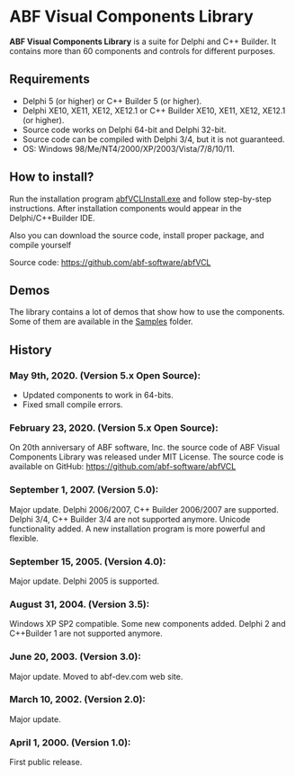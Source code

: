 # ABF Visual Components Library

**ABF Visual Components Library** is a suite for Delphi and C++ Builder.
It contains more than 60 components and controls for different purposes.


## Requirements
* Delphi 5 (or higher) or C++ Builder 5 (or higher).
* Delphi XE10, XE11, XE12, XE12.1 or C++ Builder XE10, XE11, XE12, XE12.1 (or higher).
* Source code works on Delphi 64-bit and Delphi 32-bit.
* Source code can be compiled with Delphi 3/4, but it is not guaranteed.
* OS: Windows 98/Me/NT4/2000/XP/2003/Vista/7/8/10/11.


## How to install?
Run the installation program [abfVCLInstall.exe](https://github.com/abf-software/abfVCL/raw/main/abfVCLInstall.exe) 
and follow step-by-step instructions. 
After installation components would appear in the Delphi/C++Builder IDE. 


Also you can download the source code, install proper package, and compile yourself 


Source code: https://github.com/abf-software/abfVCL


## Demos
The library contains a lot of demos that show how to use the components. Some of them are available in 
the [Samples](https://github.com/abf-software/abfVCL/tree/main/Samples) folder.


## History

### May 9th, 2020. (Version 5.x Open Source):
- Updated components to work in 64-bits.
- Fixed small compile errors.

### February 23, 2020. (Version 5.x Open Source):
On 20th anniversary of ABF software, Inc. the source code of ABF Visual 
Components Library was released under MIT License. The source code is available 
on GitHub: https://github.com/abf-software/abfVCL

### September 1, 2007. (Version 5.0):
Major update. Delphi 2006/2007, C++ Builder 2006/2007 are supported. Delphi 3/4, 
C++ Builder 3/4 are not supported anymore. Unicode functionality added. A new 
installation program is more powerful and flexible. 

### September 15, 2005. (Version 4.0):
Major update. Delphi 2005 is supported.

### August 31, 2004. (Version 3.5):
Windows XP SP2 compatible. Some new components added. Delphi 2 and C++Builder 1 
are not supported anymore.

### June 20, 2003. (Version 3.0):
Major update. Moved to abf-dev.com web site.

### March 10, 2002. (Version 2.0):
Major update.

### April 1, 2000. (Version 1.0):
First public release.